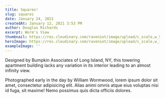```yaml
---
title: Squares!
slug: squares
date: January 24, 2021
createdAt: January 12, 2021 3:53 PM
author: Douglas Richards
excerpt: Worm's View
thumbnail: https://res.cloudinary.com/raveniot/image/upload/c_scale,w_500/v1619638137/squares_pwjy6f.jpg
heroImage: https://res.cloudinary.com/raveniot/image/upload/c_scale,w_1000/v1619638137/squares_pwjy6f.jpg
exampleImage: ''
---
```


Designed by Bumpkin Associates of Long Island, NY, this towering apartment building lacks any variation in its interior leading to an almost infinity view.

Photographed early in the day by William Wormwood, lorem ipsum dolor sit amet, consectetur adipisicing elit. Alias animi omnis atque eius voluptas nisi id fuga, sit maxime! Nemo possimus quis dicta officiis dolores.
